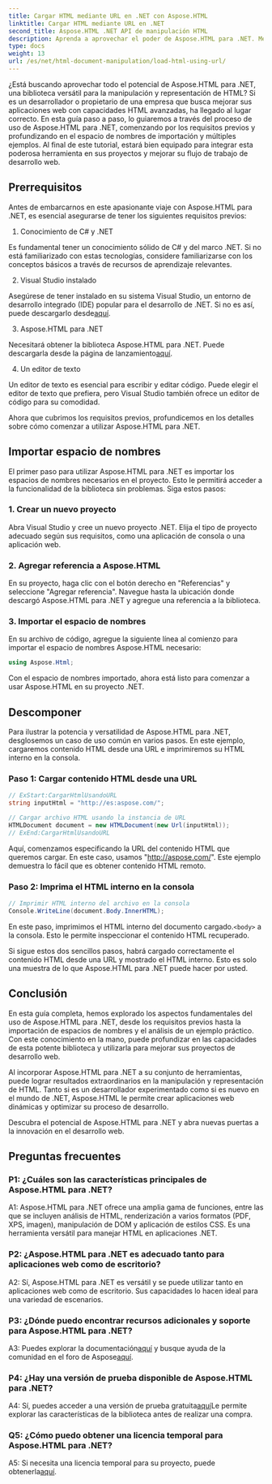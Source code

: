 ```yaml
---
title: Cargar HTML mediante URL en .NET con Aspose.HTML
linktitle: Cargar HTML mediante URL en .NET
second_title: Aspose.HTML .NET API de manipulación HTML
description: Aprenda a aprovechar el poder de Aspose.HTML para .NET. Mejore su desarrollo web con la manipulación y representación de HTML.
type: docs
weight: 13
url: /es/net/html-document-manipulation/load-html-using-url/
---
```


¿Está buscando aprovechar todo el potencial de Aspose.HTML para .NET, una biblioteca versátil para la manipulación y representación de HTML? Si es un desarrollador o propietario de una empresa que busca mejorar sus aplicaciones web con capacidades HTML avanzadas, ha llegado al lugar correcto. En esta guía paso a paso, lo guiaremos a través del proceso de uso de Aspose.HTML para .NET, comenzando por los requisitos previos y profundizando en el espacio de nombres de importación y múltiples ejemplos. Al final de este tutorial, estará bien equipado para integrar esta poderosa herramienta en sus proyectos y mejorar su flujo de trabajo de desarrollo web.

## Prerrequisitos

Antes de embarcarnos en este apasionante viaje con Aspose.HTML para .NET, es esencial asegurarse de tener los siguientes requisitos previos:

1. Conocimiento de C# y .NET

Es fundamental tener un conocimiento sólido de C# y del marco .NET. Si no está familiarizado con estas tecnologías, considere familiarizarse con los conceptos básicos a través de recursos de aprendizaje relevantes.

2. Visual Studio instalado

 Asegúrese de tener instalado en su sistema Visual Studio, un entorno de desarrollo integrado (IDE) popular para el desarrollo de .NET. Si no es así, puede descargarlo desde[aquí](https://visualstudio.microsoft.com/).

3. Aspose.HTML para .NET

 Necesitará obtener la biblioteca Aspose.HTML para .NET. Puede descargarla desde la página de lanzamiento[aquí](https://releases.aspose.com/html/net/).

4. Un editor de texto

Un editor de texto es esencial para escribir y editar código. Puede elegir el editor de texto que prefiera, pero Visual Studio también ofrece un editor de código para su comodidad.

Ahora que cubrimos los requisitos previos, profundicemos en los detalles sobre cómo comenzar a utilizar Aspose.HTML para .NET.

## Importar espacio de nombres

El primer paso para utilizar Aspose.HTML para .NET es importar los espacios de nombres necesarios en el proyecto. Esto le permitirá acceder a la funcionalidad de la biblioteca sin problemas. Siga estos pasos:

### 1. Crear un nuevo proyecto

Abra Visual Studio y cree un nuevo proyecto .NET. Elija el tipo de proyecto adecuado según sus requisitos, como una aplicación de consola o una aplicación web.

### 2. Agregar referencia a Aspose.HTML

En su proyecto, haga clic con el botón derecho en "Referencias" y seleccione "Agregar referencia". Navegue hasta la ubicación donde descargó Aspose.HTML para .NET y agregue una referencia a la biblioteca.

### 3. Importar el espacio de nombres

En su archivo de código, agregue la siguiente línea al comienzo para importar el espacio de nombres Aspose.HTML necesario:

```csharp
using Aspose.Html;
```

Con el espacio de nombres importado, ahora está listo para comenzar a usar Aspose.HTML en su proyecto .NET.

## Descomponer

Para ilustrar la potencia y versatilidad de Aspose.HTML para .NET, desglosemos un caso de uso común en varios pasos. En este ejemplo, cargaremos contenido HTML desde una URL e imprimiremos su HTML interno en la consola.

### Paso 1: Cargar contenido HTML desde una URL

```csharp
// ExStart:CargarHtmlUsandoURL
string inputHtml = "http://es:aspose.com/";

// Cargar archivo HTML usando la instancia de URL
HTMLDocument document = new HTMLDocument(new Url(inputHtml));
// ExEnd:CargarHtmlUsandoURL
```

Aquí, comenzamos especificando la URL del contenido HTML que queremos cargar. En este caso, usamos "http://aspose.com/". Este ejemplo demuestra lo fácil que es obtener contenido HTML remoto.

### Paso 2: Imprima el HTML interno en la consola

```csharp
// Imprimir HTML interno del archivo en la consola
Console.WriteLine(document.Body.InnerHTML);
```

 En este paso, imprimimos el HTML interno del documento cargado.`<body>` a la consola. Esto le permite inspeccionar el contenido HTML recuperado.

Si sigue estos dos sencillos pasos, habrá cargado correctamente el contenido HTML desde una URL y mostrado el HTML interno. Esto es solo una muestra de lo que Aspose.HTML para .NET puede hacer por usted.

## Conclusión

En esta guía completa, hemos explorado los aspectos fundamentales del uso de Aspose.HTML para .NET, desde los requisitos previos hasta la importación de espacios de nombres y el análisis de un ejemplo práctico. Con este conocimiento en la mano, puede profundizar en las capacidades de esta potente biblioteca y utilizarla para mejorar sus proyectos de desarrollo web.

Al incorporar Aspose.HTML para .NET a su conjunto de herramientas, puede lograr resultados extraordinarios en la manipulación y representación de HTML. Tanto si es un desarrollador experimentado como si es nuevo en el mundo de .NET, Aspose.HTML le permite crear aplicaciones web dinámicas y optimizar su proceso de desarrollo.

Descubra el potencial de Aspose.HTML para .NET y abra nuevas puertas a la innovación en el desarrollo web.

## Preguntas frecuentes

### P1: ¿Cuáles son las características principales de Aspose.HTML para .NET?
   
A1: Aspose.HTML para .NET ofrece una amplia gama de funciones, entre las que se incluyen análisis de HTML, renderización a varios formatos (PDF, XPS, imagen), manipulación de DOM y aplicación de estilos CSS. Es una herramienta versátil para manejar HTML en aplicaciones .NET.

### P2: ¿Aspose.HTML para .NET es adecuado tanto para aplicaciones web como de escritorio?
   
A2: Sí, Aspose.HTML para .NET es versátil y se puede utilizar tanto en aplicaciones web como de escritorio. Sus capacidades lo hacen ideal para una variedad de escenarios.

### P3: ¿Dónde puedo encontrar recursos adicionales y soporte para Aspose.HTML para .NET?
   
 A3: Puedes explorar la documentación[aquí](https://reference.aspose.com/html/net/) y busque ayuda de la comunidad en el foro de Aspose[aquí](https://forum.aspose.com/).

### P4: ¿Hay una versión de prueba disponible de Aspose.HTML para .NET?
   
 A4: Sí, puedes acceder a una versión de prueba gratuita[aquí](https://releases.aspose.com/)Le permite explorar las características de la biblioteca antes de realizar una compra.

### Q5: ¿Cómo puedo obtener una licencia temporal para Aspose.HTML para .NET?
   
A5: Si necesita una licencia temporal para su proyecto, puede obtenerla[aquí](https://purchase.aspose.com/temporary-license/).